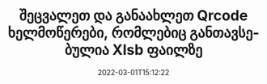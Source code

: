 ---
############################# Static ############################
layout: "auto-gen-signature"
date: 2022-03-01T15:12:22
draft: false
operation: Update
signaturetype: Qrcode
fileformat: Xlsb
productName: .NET
lang: ka
productCode: net
otherformats: pdf doc docx docm dot dotm dotx odt ott rtf xls xlsx xlsm xlsb csv ods ots xltx xltm ppt pptx pps ppsx odp otp potx potm pptm ppsm
breadcrumb: Put Qrcode signature on Xlsb for C#

############################# Head ############################
head_title: "განაახლეთ Qrcode ხელმოწერები, რომლებიც განთავსებულია Xlsb ფაილებზე C#-ით"
head_description: "გამოიყენეთ მარტივი და გასაგები .NET კოდი Qrcode ხელმოწერების განახლებისთვის ხელმოწერილ {{ფაილის ფორმატი}} დოკუმენტებში."

############################# Header ############################
title: "შეცვალეთ და განაახლეთ Qrcode ხელმოწერები, რომლებიც განთავსებულია Xlsb ფაილზე"
description: "API .NET-ისთვის უზრუნველყოფს ფუნქციონირებას Qrcode ხელმოწერების განახლებისთვის Xlsb დოკუმენტებში. განაახლეთ ელექტრონული ხელმოწერები თქვენს {{ფაილის ფორმატში}} დოკუმენტებში C# კოდის რამდენიმე სტრიქონით სწრაფად და მარტივად."
bg_image: "https://cms.admin.containerize.com/templates/aspose/App_Themes/V3/images/bg/header1.png"
bg_overlay: false
button:
    enable: true

############################# SubMenu ############################
submenu:
    enable: true

    left:
        img_alt: "GroupDocs.Signature for .NET"
        image: "https://cms.admin.containerize.com/templates/groupdocs/images/product-logos/90x90-noborder/groupdocs-signature-net.png"
        product: "GroupDocs.Signature"
        platform: ".NET"



############################# About ############################
about:
    enable: true
    title: "შეიტყვეთ GroupDocs.Signature for .NET API ფუნქციების შესახებ"
    content: |
        [GroupDocs.Signature for .NET](https://products.groupdocs.com/signature/net/) API ფუნქციონალობა შეიცავს საშუალების ფართო არჩევანს მოთხოვნის დოკუმენტების ფორმატებში ელექტრონული ხელმოწერების გამოყენებით დასამუშავებლად. მხარდაჭერილია ელექტრონული ხელმოწერების ფართო სპექტრი, როგორიცაა ტექსტები, სურათები, ციფრული სერთიფიკატები, შტრიხკოდები, QR-კოდები, შტამპები ან მეტამონაცემები. კლიენტებს შეუძლიათ დაამატონ, წაშალონ, შეცვალონ, დაადასტურონ ან მოძებნონ ციფრული ხელმოწერები PDF ფაილებში, MS Word დოკუმენტებში, MS Excel სამუშაო წიგნებში, MS PowerPoint პრეზენტაციებში, Adobe Photoshop ფაილებსა და გამოსახულების სხვადასხვა ფორმატებში. უამრავი სასარგებლო ფუნქცია და პარამეტრი ხელმისაწვდომია.
    

############################# Steps ############################
steps:
    enable: true
    title_left: "როგორ შევცვალოთ Qrcode ხელმოწერა თქვენს Xlsb დოკუმენტში"
    content_left: |
        [GroupDocs.Signature for .NET](https://products.groupdocs.com/signature/net/) შეიცავს სასარგებლო ფუნქციებს, როგორიცაა Qrcode ხელმოწერების განახლება, რომლებიც განთავსებულია Xlsb დოკუმენტებზე. ეს შესაძლებელს ხდის ხელმოწერის ფუნქციების შეცვლას დამატებითი კოდის გარეშე.
        
        * დასაწყისისთვის, შექმენით Signature ობიექტი, რომელიც გადადის როგორც კონსტრუქტორის პარამეტრის გზა დოკუმენტში, რომელიც უნდა განახლდეს.
        * შემდეგ, შექმენით შესაბამისი კონკრეტული ხელმოწერის ობიექტი და დააყენეთ მისი იდენტიფიკატორი და თვისებები, რომლებიც უნდა შეიცვალოს.
        * და ბოლოს, გამოიძახეთ ხელმოწერის განახლების მეთოდი კონკრეტული ხელმოწერის ობიექტის გავლისას.
        * დაამუშავეთ შედეგების განახლება თქვენი შეტყობინებით.

    title_right: "სისტემის მოთხოვნები"
    content_right: |
        GroupDocs.Signature for .NET მხარდაჭერილია ყველა ძირითად პლატფორმაზე და ოპერაციულ სისტემაზე. ქვემოთ მოცემული კოდის შესრულებამდე, დარწმუნდით, რომ თქვენს სისტემაში დაინსტალირებული გაქვთ შემდეგი წინაპირობები.

        * ოპერაციული სისტემები: Microsoft Windows, Linux, MacOS
        * განვითარების გარემო: Microsoft Visual Studio, Xamarin, MonoDevelop
        * Frameworks: .NET Framework, .NET Standard, .NET Core, Mono
        * ჩამოტვირთეთ GroupDocs.Signature for .NET-ის უახლესი ვერსია [Nuget]-დან (https://www.nuget.org/packages/groupdocs.signature)
         
    code: |
        ```csharp    
                
        // Set up input Xlsb file
        string filePath = "input.xlsb";

        // Instantiate Signature for input file
        using (GroupDocs.Signature.Signature signature = new GroupDocs.Signature.Signature(filePath))
        {
                // Id of signature which is supposed to be updated
                // such Id might be got as a result of search operation
                string id = "eff64a14-dad9-47b0-88e5-2ee4e3604e71";

                // provide signature features to update
                // set up particular signature id
                QrCodeSignature signatureToUpdate = new QrCodeSignature(id)
                {
                    // specify signature width
                    Width = 200,
                    // specify signature height
                    Height = 200,
                    // set left position
                    Left = 120,
                    // set top position
                    Top = 160
                };

                // update signature
                bool updateResult = signature.Update(signatureToUpdate);

                // process updation result
                if (updateResult)
                {
                    Console.WriteLine("Signature was updated successfully!");
                }
        }

        ```

############################# Demos ############################
demos:
    enable: true
    title: "Qrcode ხელმოწერების განახლება დოკუმენტის გვერდებზე - ცოცხალი დემო"
    content: |
       შეცვალეთ {{ფაილის ფორმატი}} დოკუმენტის სხვადასხვა ელექტრონული ხელმოწერა ახლავე, ეწვიეთ [GroupDocs.Signature App](https://products.groupdocs.app/signature/family) ვებსაიტს.          

############################# More Formats ############################
more_formats:
    enable: true
    title: "განაახლეთ სხვადასხვა Qrcode ხელმოწერები C#-ის საშუალებით"
    content: |
        "ციფრული ხელმოწერების რედაქტირება, რომლებიც განთავსებულია სხვადასხვა დოკუმენტის ფორმატში. განაახლეთ ხელმოწერების მონაცემები დამატებითი კოდის გარეშე."
    format: 
       
       
back_to_top:
    enable: true
---